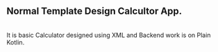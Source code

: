 <h2>Normal Template Design Calcultor App.</h2><br>
It is basic Calculator designed using XML and Backend work is on Plain Kotlin.<br>
